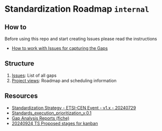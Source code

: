 # Standardization Roadmap `internal`

## How to
Before using this repo and start creating Issues please read the instructions
* [How to work with Issues for capturing the Gaps](https://github.com/eu-digital-identity-wallet/ec-internal-standards/discussions/36)

## Structure 
1. [Issues](https://github.com/eu-digital-identity-wallet/ec-internal-standards/issues): List of all gaps
2. [Project views](https://github.com/eu-digital-identity-wallet/ec-internal-standards/projects): Roadmap and scheduling information


## Resources
* [Standardization Strategy - ETSI-CEN Event - v1.x - 20240729](https://eceuropaeu.sharepoint.com/:p:/r/teams/GRP-EUDIWNiScyEC/Shared%20Documents/General/10_standardisation/04_presentation/Standardization%20Strategy%20-%20ETSI-CEN%20Event%20-%20v1.x%20-%2020240729.pptx?d=w7408cccdfb004735be839cc05b532f30&csf=1&web=1&e=A0y0Fy)
* [Standards_execution_prioritization_v.0.1](https://eceuropaeu.sharepoint.com/:w:/r/teams/GRP-EUDIWNiScyEC/Shared%20Documents/Standardisation/Standards_execution_prioritization_v.0.1.docx?d=w83e8b59effda4e30b448802ee4580d95&csf=1&web=1&e=5b9gWj)
* [Gap Analysis Reports (fiche)](https://eceuropaeu.sharepoint.com/teams/GRP-EUDIWNiScyEC/Shared%20Documents/Forms/AllItems.aspx?id=%2Fteams%2FGRP%2DEUDIWNiScyEC%2FShared%20Documents%2FGeneral%2F10%5Fstandardisation%2F02%5Fdeliverables%2F03%5Fgap%5Freport%5F%28fiche%29&viewid=8b0debd9%2D8221%2D4571%2Db353%2D00a09529bf0e)
* [20240924 TS Proposed stages for kanban](https://eceuropaeu.sharepoint.com/:p:/r/teams/GRP-EUDIWNiScyEC/Shared%20Documents/General/10_standardisation/09_tracking%20progress%20on%20kanban/20240924%20TS%20Proposed%20stages%20for%20kanban.pptx?d=w609dfdf4a23b4c52bcb19f6f010d3769&csf=1&web=1&e=QDMnxg)
